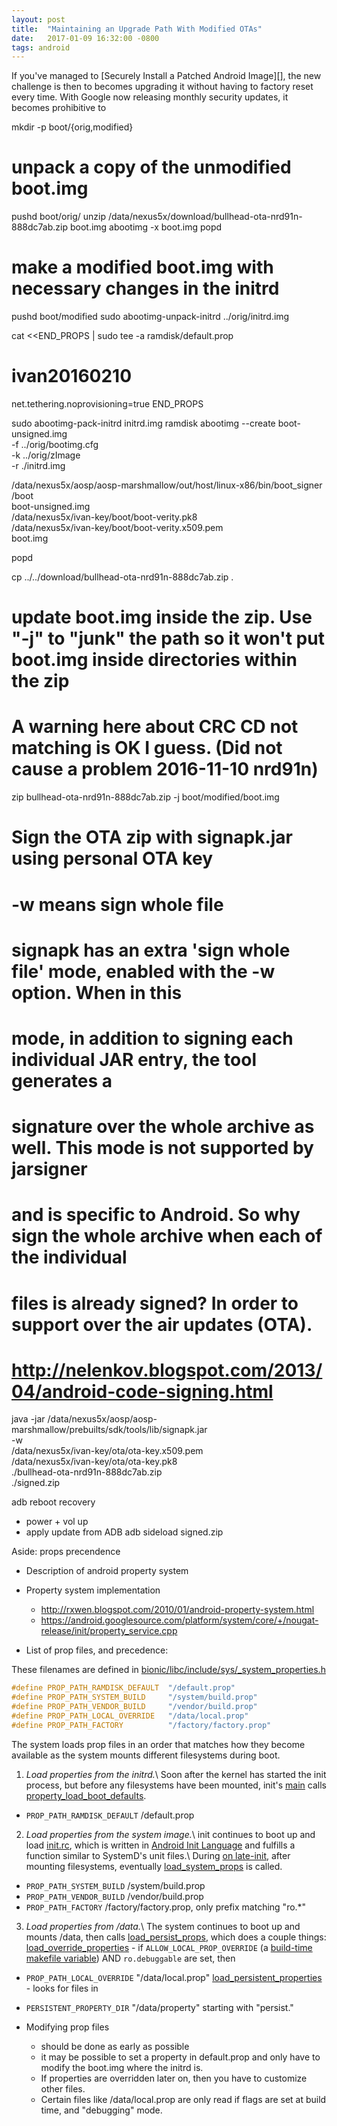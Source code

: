 ```yaml
---
layout: post
title:  "Maintaining an Upgrade Path With Modified OTAs"
date:   2017-01-09 16:32:00 -0800
tags: android
---
```


If you've managed to [Securely Install a Patched Android Image][], the new challenge is then to  becomes upgrading it without having to factory reset every time. With Google now releasing monthly security updates, it becomes prohibitive to 

mkdir -p boot/{orig,modified}

# unpack a copy of the unmodified boot.img
pushd boot/orig/
unzip /data/nexus5x/download/bullhead-ota-nrd91n-888dc7ab.zip boot.img
abootimg -x boot.img 
popd


# make a modified boot.img with necessary changes in the initrd
pushd boot/modified
sudo abootimg-unpack-initrd ../orig/initrd.img 

cat <<END_PROPS | sudo tee -a ramdisk/default.prop
# ivan20160210
net.tethering.noprovisioning=true
END_PROPS

sudo abootimg-pack-initrd initrd.img ramdisk
abootimg --create boot-unsigned.img \
  -f ../orig/bootimg.cfg \
  -k ../orig/zImage \
  -r ./initrd.img 

/data/nexus5x/aosp/aosp-marshmallow/out/host/linux-x86/bin/boot_signer \
  /boot \
  boot-unsigned.img \
  /data/nexus5x/ivan-key/boot/boot-verity.pk8 \
  /data/nexus5x/ivan-key/boot/boot-verity.x509.pem \
  boot.img

popd



cp ../../download/bullhead-ota-nrd91n-888dc7ab.zip .

# update boot.img inside the zip. Use "-j" to "junk" the path so it won't put boot.img inside directories within the zip
# A warning here about CRC CD not matching is OK I guess. (Did not cause a problem 2016-11-10 nrd91n)
zip bullhead-ota-nrd91n-888dc7ab.zip -j boot/modified/boot.img 

# Sign the OTA zip with signapk.jar using personal OTA key
#
# -w means sign whole file
#
#   signapk has an extra 'sign whole file' mode, enabled with the -w option. When in this
#   mode, in addition to signing each individual JAR entry, the tool generates a
#   signature over the whole archive as well. This mode is not supported by jarsigner
#   and is specific to Android. So why sign the whole archive when each of the individual
#   files is already signed? In order to support over the air updates (OTA).
#     http://nelenkov.blogspot.com/2013/04/android-code-signing.html

java -jar /data/nexus5x/aosp/aosp-marshmallow/prebuilts/sdk/tools/lib/signapk.jar \
  -w \
  /data/nexus5x/ivan-key/ota/ota-key.x509.pem \
  /data/nexus5x/ivan-key/ota/ota-key.pk8 \
  ./bullhead-ota-nrd91n-888dc7ab.zip \
  ./signed.zip

adb reboot recovery
- power + vol up
- apply update from ADB
adb sideload signed.zip 



Aside: props precendence



* Description of android property system

* Property system implementation
  * http://rxwen.blogspot.com/2010/01/android-property-system.html
  * https://android.googlesource.com/platform/system/core/+/nougat-release/init/property_service.cpp

* List of prop files, and precedence:

These filenames are defined in [bionic/libc/include/sys/_system_properties.h][_system_properties.h]

```c++
#define PROP_PATH_RAMDISK_DEFAULT  "/default.prop"
#define PROP_PATH_SYSTEM_BUILD     "/system/build.prop"
#define PROP_PATH_VENDOR_BUILD     "/vendor/build.prop"
#define PROP_PATH_LOCAL_OVERRIDE   "/data/local.prop"
#define PROP_PATH_FACTORY          "/factory/factory.prop"
```

The system loads prop files in an order that matches how they become available as the system mounts different filesystems during boot.

1. *Load properties from the initrd.*\\
 Soon after the kernel has started the init process, but before any filesystems have been mounted, init's [main][main] calls [property_load_boot_defaults][property_load_boot_defaults].
  * `PROP_PATH_RAMDISK_DEFAULT` /default.prop

2. *Load properties from the system image.*\\
init continues to boot up and load [init.rc][init.rc], which is written in [Android Init Language][Android Init Language] and fulfills a function similar to SystemD's unit files.\\
  During [on late-init][on late-init], after mounting filesystems, eventually [load_system_props][load_system_props] is called.
  * `PROP_PATH_SYSTEM_BUILD` /system/build.prop
  * `PROP_PATH_VENDOR_BUILD` /vendor/build.prop
  * `PROP_PATH_FACTORY` /factory/factory.prop, only prefix matching "ro.*"

3. *Load properties from /data.*\\
The system continues to boot up and mounts /data, then calls [load_persist_props](https://android.googlesource.com/platform/system/core/+/nougat-release/init/property_service.cpp#476), which does a couple things:
  [load_override_properties](https://android.googlesource.com/platform/system/core/+/nougat-release/init/property_service.cpp#462) - if `ALLOW_LOCAL_PROP_OVERRIDE` (a [build-time makefile variable](https://android.googlesource.com/platform/system/core/+/nougat-release/init/Android.mk)) AND `ro.debuggable` are set, then
  * `PROP_PATH_LOCAL_OVERRIDE` "/data/local.prop"
  [load_persistent_properties](https://android.googlesource.com/platform/system/core/+/nougat-release/init/property_service.cpp#400) - looks for files in
  * `PERSISTENT_PROPERTY_DIR` "/data/property" starting with "persist."


* Modifying prop files
  * should be done as early as possible
  * it may be possible to set a property in default.prop and only have to modify the boot.img where the initrd is.
  * If properties are overridden later on, then you have to customize other files.
  * Certain files like /data/local.prop are only read if flags are set at build time, and "debugging" mode.


[load_system_props]: https://android.googlesource.com/platform/system/core/+/nougat-release/init/property_service.cpp#520
[_system_properties.h]: https://android.googlesource.com/platform/bionic/+/nougat-release/libc/include/sys/_system_properties.h#82
[main]: https://android.googlesource.com/platform/system/core/+/nougat-release/init/init.cpp#677
[property_load_boot_defaults]: https://android.googlesource.com/platform/system/core/+/nougat-release/init/property_service.cpp#458
[Android Init Language]:  https://android.googlesource.com/platform/system/core/+/nougat-release/init/readme.txt 
[on late-init]: https://android.googlesource.com/platform/system/core/+/nougat-release/rootdir/init.rc#250
[init.rc]: https://android.googlesource.com/platform/system/core/+/nougat-release/rootdir/init.rc

